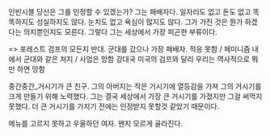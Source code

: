 인빈시블
당신은 그를 인정할 수 있겠는가? 그는 패배자다. 일자리도 없고 돈도 없고 똑똑하지도 성실하지도 않다. 눈치도 없고 욕심이 많지도 않다. 그가 가진 것은 뭔가 하겠다는 의지뿐인지도 모른다. 그렇다 그는 세상에서 가장 피곤한 부류이다. 

=> 포레스트 검프의 모든지 반대. 군대를 갔으나 가장 패배자. 적응 못함 / 페미니즘 내에서 군대와 같은 처지 / 사업은 망함
강대국 미국의 검프와 달리 우리는 역사적으로 뭐만 하면 망함

중간중간_거시기가 큰 친구. 그의 아버지는 작은 거시기에 열등감을 가져 그의 거시기를 크게 만들기 위해 노력했다. 그는 결국 세상에서 가장 큰 거시기를 가졌지만 그걸 써먹지 못했다. 더 큰 거시기를 가지기 전에는 인정받지 못할것 같았기 때문이다. 

메뉴를 고르지 못하고 우울하던 여자. 왠지 모르게 골라진다. 

